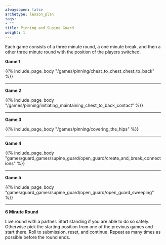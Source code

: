 ```yaml
---
alwaysopen: false
archetype: lesson_plan
tags:
- ""
title: Pinning and Supine Guard
weight: 1
---
```


Each game consists of a three minute round, a one minute break, and then a other three minute round with the position of the players switched. 

**Game 1**

{{% include_page_body "/games/pinning/chest_to_chest_chest_to_back" %}}

---
**Game 2**

{{% include_page_body "/games/pinning/initiating_maintaining_chest_to_back_contact" %}}

---
**Game 3**

{{% include_page_body "/games/pinning/covering_the_hips" %}}

---
**Game 4**

{{% include_page_body "games/guard_games/supine_guard/open_guard/create_and_break_connections" %}}

---
**Game 5**

{{% include_page_body "games/guard_games/supine_guard/open_guard/open_guard_sweeping" %}}

---
**6 Minute Round**

Live round with a partner. Start standing if you are able to do so safely. Otherwise pick the starting position from one of the previous games and start there. Roll to submission, reset, and continue. Repeat as many times as possible before the round ends. 